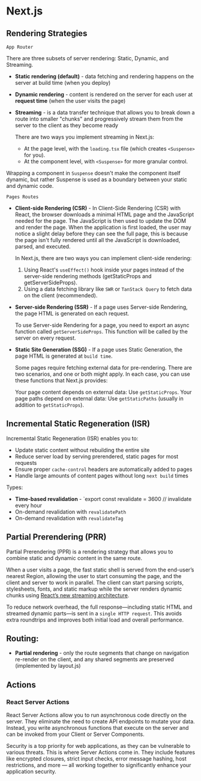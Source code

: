 # Next.js

## Rendering Strategies

`App Router`

There are three subsets of server rendering: Static, Dynamic, and Streaming.

* **Static rendering (default)** - data fetching and rendering happens on the server at build time (when you deploy)
* **Dynamic rendering** - content is rendered on the server for each user at **request time** (when the user visits the page)
* **Streaming** - is a data transfer technique that allows you to break down a route into smaller "chunks" and progressively stream them from the server to the client as they become ready
  
  There are two ways you implement streaming in Next.js:
  * At the page level, with the `loading.tsx` file (which creates `<Suspense>` for you).
  * At the component level, with `<Suspense>` for more granular control.

Wrapping a component in `Suspense` doesn't make the component itself dynamic, but rather Suspense is used as a boundary between your static and dynamic code.

`Pages Routes`

* **Client-side Rendering (CSR)** - In Client-Side Rendering (CSR) with React, the browser downloads a minimal HTML page and the JavaScript needed for the page. The JavaScript is then used to update the DOM and render the page. When the application is first loaded, the user may notice a slight delay before they can see the full page, this is because the page isn't fully rendered until all the JavaScript is downloaded, parsed, and executed.

  In Next.js, there are two ways you can implement client-side rendering:

  1. Using React's `useEffect()` hook inside your pages instead of the server-side rendering methods (getStaticProps and getServerSideProps).
  2. Using a data fetching library like `SWR` or `TanStack Query` to fetch data on the client (recommended).
* **Server-side Rendering (SSR)** - If a page uses Server-side Rendering, the page HTML is generated on each request.

  To use Server-side Rendering for a page, you need to export an async function called `getServerSideProps`. This function will be called by the server on every request.
* **Static Site Generation (SSG)** - If a page uses Static Generation, the page HTML is generated at `build time`.
  
  Some pages require fetching external data for pre-rendering. There are two scenarios, and one or both might apply. In each case, you can use these functions that Next.js provides:

  Your page content depends on external data: Use `getStaticProps`.
  Your page paths depend on external data: Use `getStaticPaths` (usually in addition to `getStaticProps`).

## Incremental Static Regeneration (ISR)

Incremental Static Regeneration (ISR) enables you to:

* Update static content without rebuilding the entire site
* Reduce server load by serving prerendered, static pages for most requests
* Ensure proper `cache-control` headers are automatically added to pages
* Handle large amounts of content pages without long `next build` times

Types:
* **Time-based revalidation** - `export const revalidate = 3600 // invalidate every hour
* On-demand revalidation with `revalidatePath`
* On-demand revalidation with `revalidateTag`

## Partial Prerendering (PRR)

Partial Prerendering (PPR) is a rendering strategy that allows you to combine static and dynamic content in the same route.

When a user visits a page, the fast static shell is served from the end-user’s nearest Region, allowing the user to start consuming the page, and the client and server to work in parallel. The client can start parsing scripts, stylesheets, fonts, and static markup while the server renders dynamic chunks using [React’s new streaming architecture](https://vercel.com/blog/understanding-react-server-components).

To reduce network overhead, the full response—including static HTML and streamed dynamic parts—is sent in a `single HTTP request`. This avoids extra roundtrips and improves both initial load and overall performance.

## Routing:
* **Partial rendering** - only the route segments that change on navigation re-render on the client, and any shared segments are preserved (implemented by layout.js)

## Actions

### React Server Actions

React Server Actions allow you to run asynchronous code directly on the server. They eliminate the need to create API endpoints to mutate your data. Instead, you write asynchronous functions that execute on the server and can be invoked from your Client or Server Components.

Security is a top priority for web applications, as they can be vulnerable to various threats. This is where Server Actions come in. They include features like encrypted closures, strict input checks, error message hashing, host restrictions, and more — all working together to significantly enhance your application security.
